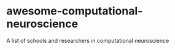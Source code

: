 # awesome-computational-neuroscience
A list of schools and researchers in computational neuroscience
